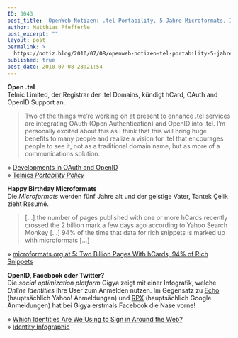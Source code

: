 ```yaml
---
ID: 3043
post_title: 'OpenWeb-Notizen: .tel Portability, 5 Jahre Microformats, Identity Infographic'
author: Matthias Pfefferle
post_excerpt: ""
layout: post
permalink: >
  https://notiz.blog/2010/07/08/openweb-notizen-tel-portability-5-jahre-microformats-identity-infograpic/
published: true
post_date: 2010-07-08 23:21:54
---
```

<!-- wp:paragraph -->
<p><strong>Open .tel</strong><br/> Telnic Limited, der Registrar der .tel Domains, kündigt hCard, OAuth and OpenID Support an.</p>
<!-- /wp:paragraph -->

<!-- wp:quote -->
<blockquote class="wp-block-quote">
	<p>Two of the things we’re working on at present to enhance .tel services are integrating OAuth (Open Authentication) and OpenID into .tel. I’m personally excited about this as I think that this will bring huge benefits to many people and realize a vision for .tel that encourages people to see it, not as a traditional domain name, but as more of a communications solution.</p>
</blockquote>
<!-- /wp:quote -->

<!-- wp:paragraph -->
<p>» <a href="http://www.telnic.org/blog/2010/06/04/developments-in-oauth-and-openid/">Developments in OAuth and OpenID</a><br/> » <a href="http://www.telnic.org/portabilitypolicy.html">Telnics <em>Portability Policy</em></a></p>
<!-- /wp:paragraph -->

<!-- wp:paragraph -->
<p><strong>Happy Birthday Microformats</strong><br/> Die <em>Microformats</em> werden fünf Jahre alt und der geistige Vater, Tantek Çelik zieht Resumé.</p>
<!-- /wp:paragraph -->

<!-- wp:quote -->
<blockquote class="wp-block-quote">
	<p>[...] the number of pages published with one or more hCards recently crossed the 2 billion mark a few days ago according to Yahoo Search Monkey [...] 94% of the time that data for rich snippets is marked up with microformats [...]</p>
</blockquote>
<!-- /wp:quote -->

<!-- wp:paragraph -->
<p>» <a href="http://microformats.org/2010/07/08/microformats-org-at-5-hcards-rich-snippets">microformats.org at 5: Two Billion Pages With hCards, 94% of Rich Snippets</a></p>
<!-- /wp:paragraph -->

<!-- wp:paragraph -->
<p><strong>OpenID, Facebook oder Twitter?</strong><br/> Die <em>social optimization platform</em> Gigya zeigt mit einer Infografik, welche <em>Online Identities</em> ihre User zum Anmelden nutzen. Im Gegensatz zu <a href="http://blog.aboutecho.com/2010/03/29/yahoo-login-is-more-popular-than-facebook-are-you-covered/">Echo</a> (hauptsächlich Yahoo! Anmeldungen) und <a href="http://www.janrain.com/blogs/data-reveals-trends-among-social-media-platforms">RPX</a> (hauptsächlich Google Anmeldungen) hat bei Gigya erstmals Facebook die Nase vorne!</p>
<!-- /wp:paragraph -->

<!-- wp:paragraph -->
<p>» <a href="http://blog.gigya.com/?p=3461">Which Identities Are We Using to Sign in Around the Web?</a><br/> » <a href="http://info.gigya.com/Identity.html">Identity Infographic</a></p>
<!-- /wp:paragraph -->